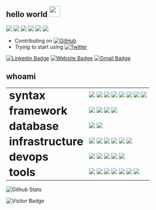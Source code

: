 ## hello world <img src="https://raw.githubusercontent.com/brignano/brignano/main/wave.gif" width="30px">

<a href="#"><img src="https://img.shields.io/badge/DevOps-Wizard-white?style=flat-square"></a>
<a href="#"><img src="https://img.shields.io/badge/Open%20Source-Advocate-white?style=flat-square"></a>
<a href="#"><img src="https://img.shields.io/badge/TDD-First-white?style=flat-square"></a>
<a href="#"><img src="https://img.shields.io/badge/Clean%20Code-Fanatic-white?style=flat-square"></a>
<a href="#"><img src="https://img.shields.io/badge/Shift%20Left-Always-white?style=flat-square"></a>
<a href="#"><img src="https://img.shields.io/badge/Agile-Mindset-white?style=flat-square"></a>

* Contributing on <a href="https://github.com/brignano"><img src="https://img.shields.io/github/followers/brignano.svg?label=GitHub&style=social" alt="GitHub"></a>
* *Trying* to start using <a href="https://twitter.com/brignano_"><img src="https://img.shields.io/twitter/follow/brignano_?label=Twitter&style=social" alt="Twitter"></a>  

[![Linkedin Badge](https://img.shields.io/badge/-brignano-blue?style=flat-square&logo=Linkedin&logoColor=white&link=https://www.linkedin.com/in/brignano/)](https://www.linkedin.com/in/brignano/)
[![Website Badge](https://img.shields.io/badge/-brignano.io-fff?style=flat-square&labelColor=fff&logo=google-chrome&link=https://brignano.io)](https://brignano.io)
[![Gmail Badge](https://img.shields.io/badge/-anthonybrignano@gmail.com-c14438?style=flat-square&logo=Gmail&logoColor=white&link=mailto:anthonybrignano@gmail.com)](mailto:anthonybrignano@gmail.com)

## whoami

<table border="0">
 <tr>
    <td><b style="font-size:30px">syntax</b></td>
     <td>
      <img src="https://img.shields.io/badge/-JavaScript-F7DF1E?style=flat-square&logo=javascript&logoColor=black"/>
      <img src="https://img.shields.io/badge/-TypeScript-007ACC?style=flat-square&logo=typescript"/>
      <img src="https://img.shields.io/badge/-Python-3776AB?style=flat-square&logo=Python&logoColor=white"/>
      <img src="https://img.shields.io/badge/-C%23%20-00599C?style=flat-square&logo=c%20sharp"/>
      <img src="https://img.shields.io/badge/-java-E34A86?style=flat-square&logo=java"/>
      <img src="https://img.shields.io/badge/-HTML5-E34F26?style=flat-square&logo=html5&logoColor=white"/>
      <img src="https://img.shields.io/badge/-CSS3-1572B6?style=flat-square&logo=css3"/>
      <img src="https://img.shields.io/badge/-Sass-CC6699?style=flat-square&logo=sass&logoColor=white"/>
    </td>
 </tr>
 <tr>
    <td><b style="font-size:30px">framework</b></td>
     <td>
      <img src="https://img.shields.io/badge/-React-black?style=flat-square&logo=react"/>
      <img src="https://img.shields.io/badge/-Angular-DD0031?style=flat-square&logo=Angular"/>
      <img src="https://img.shields.io/badge/-Bootstrap-563D7C?style=flat-square&logo=bootstrap"/>
      <img src="https://img.shields.io/badge/-Nodejs-black?style=flat-square&logo=Node.js"/>
    </td>
 </tr>
 <tr>
    <td><b style="font-size:30px">database</b></td>
     <td>
      <img src="https://img.shields.io/badge/-MongoDB-black?style=flat-square&logo=mongodb"/>
      <img src="https://img.shields.io/badge/-MySQL-black?style=flat-square&logo=mysql"/>
    </td>
 </tr>
 <tr>
    <td><b style="font-size:30px">infrastructure</b></td>
     <td>
      <img src="https://img.shields.io/badge/-Digital%20Ocean-darkblue?style=flat-square&logo=digitalocean"/>
      <img src="https://img.shields.io/badge/Amazon%20AWS-232F3E?style=flat-square&logo=amazon-aws"/>
      <img src="https://img.shields.io/badge/Google%20Cloud-black?style=flat-square&logo=google-cloud"/>
      <img src="https://img.shields.io/badge/-Red%20Hat%20Open%20Shift-EE0000?style=flat-square&logo=Red-Hat-Open-Shift"/>
      <img src="https://img.shields.io/badge/-Raspberry%20Pi-C51A4A?style=flat-square&logo=Raspberry-Pi"/>
      <img src="https://img.shields.io/badge/-Firebase-FFCA28?style=flat-square&logo=firebase&logoColor=black"/>
    </td>
 </tr>
 <tr>
    <td><b style="font-size:30px">devops</b></td>
     <td>
      <img src="https://img.shields.io/badge/-Git-black?style=flat-square&logo=git"/>
      <img src="https://img.shields.io/badge/-GitHub-181717?style=flat-square&logo=github"/>
      <img src="https://img.shields.io/badge/-GitLab-FCA121?style=flat-square&logo=gitlab"/>
      <img src="https://img.shields.io/badge/-Jenkins-D24939?style=flat-square&logo=jenkins&logoColor=white"/>
      <img src="https://img.shields.io/badge/-Sonarqube-4E9BCD?style=flat-square&logo=sonarqube&logoColor=white"/>
    </td>
 </tr>
 <tr>
    <td><b style="font-size:30px">tools</b></td>
     <td>
      <img src="https://img.shields.io/badge/-Docker-black?style=flat-square&logo=docker"/>
      <img src="https://img.shields.io/badge/-Visual%20Studio%20Code-4E9BCD?style=flat-square&logo=visual-studio-code&logoColor=white"/>
      <img src="https://img.shields.io/badge/-Visual%20Studio-5C2D91?style=flat-square&logo=visual-studio&logoColor=white"/>
      <img src="https://img.shields.io/badge/-SonarLint-CC2026?style=flat-square&logo=sonarlint&logoColor=white"/>
      <img src="https://img.shields.io/badge/-WebStorm-black?style=flat-square&logo=webstorm&logoColor=white"/>
      <img src="https://img.shields.io/badge/-IntelliJ%20IDEA-black?style=flat-square&logo=intellij-idea&logoColor=white"/>
      <img src="https://img.shields.io/badge/-PyCharm-black?style=flat-square&logo=pycharm&logoColor=white"/>
    </td>
 </tr>
</table>

![Github Stats](https://github-readme-stats.vercel.app/api?username=brignano&count_private=true&show_icons=true&include_all_commits=true)

![Visitor Badge](https://visitor-badge.laobi.icu/badge?page_id=brignano.brignano)
